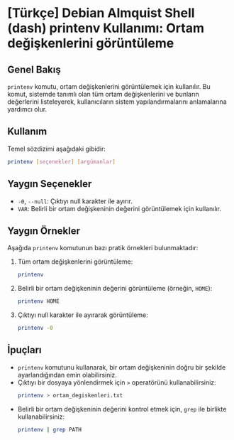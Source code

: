 # [Türkçe] Debian Almquist Shell (dash) printenv Kullanımı: Ortam değişkenlerini görüntüleme

## Genel Bakış
`printenv` komutu, ortam değişkenlerini görüntülemek için kullanılır. Bu komut, sistemde tanımlı olan tüm ortam değişkenlerini ve bunların değerlerini listeleyerek, kullanıcıların sistem yapılandırmalarını anlamalarına yardımcı olur.

## Kullanım
Temel sözdizimi aşağıdaki gibidir:

```bash
printenv [seçenekler] [argümanlar]
```

## Yaygın Seçenekler
- `-0`, `--null`: Çıktıyı null karakter ile ayırır.
- `VAR`: Belirli bir ortam değişkeninin değerini görüntülemek için kullanılır.

## Yaygın Örnekler
Aşağıda `printenv` komutunun bazı pratik örnekleri bulunmaktadır:

1. Tüm ortam değişkenlerini görüntüleme:
   ```bash
   printenv
   ```

2. Belirli bir ortam değişkeninin değerini görüntüleme (örneğin, `HOME`):
   ```bash
   printenv HOME
   ```

3. Çıktıyı null karakter ile ayırarak görüntüleme:
   ```bash
   printenv -0
   ```

## İpuçları
- `printenv` komutunu kullanarak, bir ortam değişkeninin doğru bir şekilde ayarlandığından emin olabilirsiniz.
- Çıktıyı bir dosyaya yönlendirmek için `>` operatörünü kullanabilirsiniz:
  ```bash
  printenv > ortam_degiskenleri.txt
  ```
- Belirli bir ortam değişkeninin değerini kontrol etmek için, `grep` ile birlikte kullanabilirsiniz:
  ```bash
  printenv | grep PATH
  ```